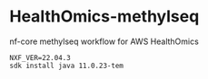 # HealthOmics-methylseq
nf-core methylseq workflow for AWS HealthOmics 


```shell
NXF_VER=22.04.3
sdk install java 11.0.23-tem
```

